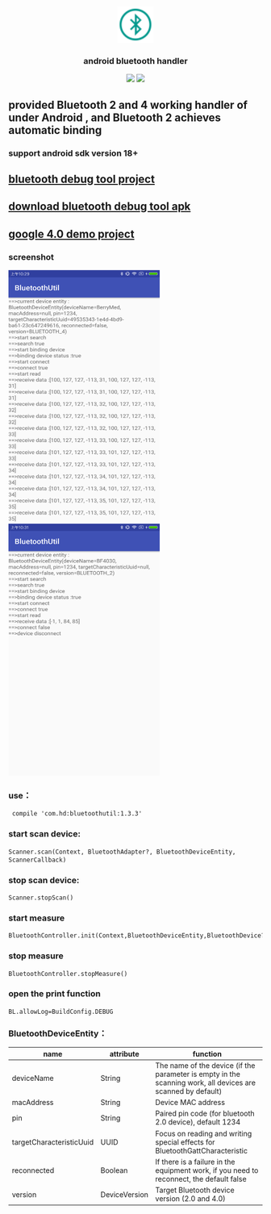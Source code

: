 <p align="center">
	<img width="72" height="72" src="art/icon.png"/>
</p>
<h3 align="center">android bluetooth handler </h3>
<p align="center">
<a href="https://raw.githubusercontent.com/HelloHuDi/android-bluetooth-handler/master/abluetoothtools/release/abluetoothtools-release.apk" target="_blank"><img src="https://img.shields.io/badge/release-v1.3.3-blue.svg"></img></a>
<a href="https://raw.githubusercontent.com/HelloHuDi/android-bluetooth-handler/master/abluetoothtools/release/abluetoothtools-release.apk" target="_blank"><img src="https://img.shields.io/badge/demo-v1.3.3-blue.svg"></img></a>
</p>

## provided Bluetooth 2 and 4 working handler of under Android , and Bluetooth 2 achieves automatic binding

### support android sdk version 18+

## [bluetooth debug tool project](https://github.com/HelloHuDi/android-bluetooth-handler/tree/master/abluetoothtools)

## [download bluetooth debug tool apk](https://raw.githubusercontent.com/HelloHuDi/android-bluetooth-handler/master/abluetoothtools/release/abluetoothtools-release.apk)

## [google 4.0 demo project](https://github.com/googlesamples/android-BluetoothLeGatt)

### screenshot

<img src="art/bluetooth4.png" width="300px" height="500px"/> <img src="art/bluetooth2.png" width="300px" height="500px"/>

### use：

```
 compile 'com.hd:bluetoothutil:1.3.3'
```

### start scan device:

```
Scanner.scan(Context, BluetoothAdapter?, BluetoothDeviceEntity, ScannerCallback)
```

### stop scan device:

```
Scanner.stopScan()
```

### start measure

```
BluetoothController.init(Context,BluetoothDeviceEntity,BluetoothDevice?,MeasureProgressCallback).startMeasure()
```

### stop measure

```
BluetoothController.stopMeasure()
```

### open the print function

```
BL.allowLog=BuildConfig.DEBUG
```

### BluetoothDeviceEntity：

name                      | attribute   | function
-------------------------|-------|----
deviceName               | String  | The name of the device (if the parameter is empty in the scanning work, all devices are scanned by default)
macAddress               | String   | Device MAC address
pin                      | String   | Paired pin code (for bluetooth 2.0 device), default 1234
targetCharacteristicUuid | UUID   | Focus on reading and writing special effects for BluetoothGattCharacteristic
reconnected              | Boolean   | If there is a failure in the equipment work, if you need to reconnect, the default false
version                  | DeviceVersion   |Target Bluetooth device version (2.0 and 4.0) 
